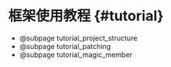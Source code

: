 # 框架使用教程 {#tutorial}

* @subpage tutorial_project_structure
* @subpage tutorial_patching
* @subpage tutorial_magic_member
